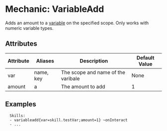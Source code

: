 Mechanic: VariableAdd
=====================

Adds an amount to a [variable](/skills/variables) on the specified
scope. Only works with numeric variable types.

Attributes
----------

| Attribute | Aliases | Description                        | Default Value |
|-----------|---------|------------------------------------|---------------|
| var       | name, key | The scope and name of the varibale | None |
| amount    | a       | The amount to add | 1             |

  

Examples
--------

      Skills:
      - variableadd{var=skill.testVar;amount=1} ~onInteract
      - ...